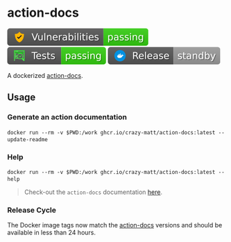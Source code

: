 # action-docs

[![Vulnerabilities](https://github.com/crazy-matt/action-docs/blob/badges/vulnerabilities.svg)](https://github.com/crazy-matt/action-docs/actions/workflows/ci.yaml)
[![Image Tests](https://github.com/crazy-matt/action-docs/blob/badges/tests.svg)](https://github.com/crazy-matt/action-docs/actions/workflows/release.yaml)
[![Release](https://github.com/crazy-matt/action-docs/blob/badges/release.svg)](https://github.com/crazy-matt/action-docs/actions/workflows/release.yaml)

A dockerized [action-docs](https://github.com/npalm/action-docs).

## Usage

### Generate an action documentation

```shell
docker run --rm -v $PWD:/work ghcr.io/crazy-matt/action-docs:latest --update-readme
```

### Help

```shell
docker run --rm -v $PWD:/work ghcr.io/crazy-matt/action-docs:latest --help
```

> Check-out the `action-docs` documentation [here](https://github.com/npalm/action-docs#readme).

### Release Cycle

The Docker image tags now match the [action-docs](https://github.com/npalm/action-docs) versions and should be available in less than 24 hours.
